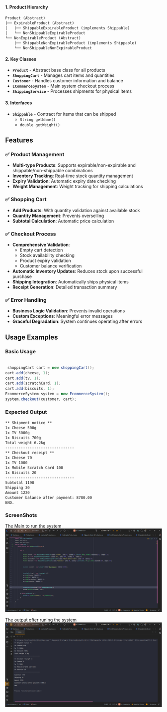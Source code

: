 

#### 1. Product Hierarchy
```
Product (Abstract)
├── ExpirableProduct (Abstract)
│   ├── ShippableExpirableProduct (implements Shippable)
│   └── NonShippableExpirableProduct
└── NonExpirableProduct (Abstract)
    ├── ShippableNonExpirableProduct (implements Shippable)
    └── NonShippableNonExpirableProduct
```

#### 2. Key Classes
- **`Product`** - Abstract base class for all products
- **`ShoppingCart`** - Manages cart items and quantities
- **`Customer`** - Handles customer information and balance
- **`ECommerceSystem`** - Main system checkout process
- **`ShippingService`** - Processes shipments for physical items

#### 3. Interfaces
- **`Shippable`** - Contract for items that can be shipped
  - `String getName()`
  - `double getWeight()`

## Features

### ✅ Product Management
- **Multi-type Products**: Supports expirable/non-expirable and shippable/non-shippable combinations
- **Inventory Tracking**: Real-time stock quantity management
- **Expiry Validation**: Automatic expiry date checking
- **Weight Management**: Weight tracking for shipping calculations

### ✅ Shopping Cart
- **Add Products**: With quantity validation against available stock
- **Quantity Management**: Prevents overselling
- **Subtotal Calculation**: Automatic price calculation

### ✅ Checkout Process
- **Comprehensive Validation**:
  - Empty cart detection
  - Stock availability checking
  - Product expiry validation
  - Customer balance verification
- **Automatic Inventory Updates**: Reduces stock upon successful purchase
- **Shipping Integration**: Automatically ships physical items
- **Receipt Generation**: Detailed transaction summary

### ✅ Error Handling
- **Business Logic Validation**: Prevents invalid operations
- **Custom Exceptions**: Meaningful error messages
- **Graceful Degradation**: System continues operating after errors

## Usage Examples

### Basic Usage
```java

 shoppingCart cart = new shoppingCart();
cart.add(cheese, 1);
cart.add(tv, 1);
cart.add(scratchCard, 1);
cart.add(biscuits, 1);
EcommerceSystem system = new EcommerceSystem();
system.checkout(customer, cart);
```

### Expected Output
```
** Shipment notice **
1x Cheese 500g
1x TV 5000g
1x Biscuits 700g
Total weight 6.2kg
-------------------------------
** Checkout receipt **
1x Cheese 70
1x TV 1000
1x Mobile Scratch Card 100
1x Biscuits 20
-------------------------------
Subtotal 1190
Shipping 30
Amount 1220
Customer balance after payment: 8780.00
END.
```
### ScreenShots 
The Main to run the system
![Run from the Main](Screenshots/MainFunction.png)

The output ofter runing the system
![The output1](Screenshots/RunningProgram.png)


